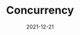 ---
title: "Concurrency"
date: 2021-12-21
authors: ["Admin"]
summary: "Memahami concurrency dan cara menggunakannya di golang"
draft: true
tags: [go]
categories: [programming]
series: [golang dasar]
---